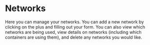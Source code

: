 # Networks

Here you can manage your networks. You can add a new network by clicking on the plus and filling out your form. You can also view which networks are being used, view details on networks (including which containers are using them), and delete any networks you would like.